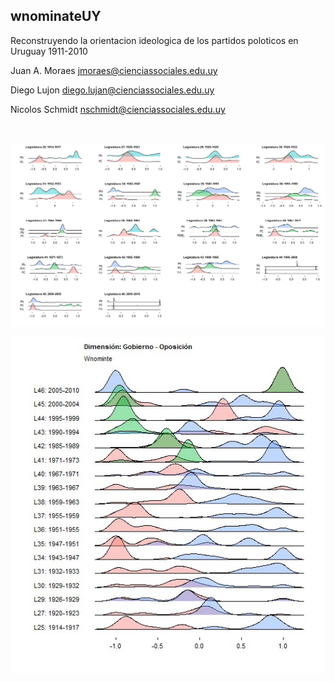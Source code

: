 

## wnominateUY

Reconstruyendo la orientacion ideologica de los partidos poloticos en Uruguay 1911-2010


Juan A. Moraes jmoraes@cienciassociales.edu.uy

Diego Lujon diego.lujan@cienciassociales.edu.uy

Nicolos Schmidt nschmidt@cienciassociales.edu.uy


<br />


![](https://github.com/Nicolas-Schmidt/wnominateUY/blob/master/paleta1.png)  

![](https://github.com/Nicolas-Schmidt/wnominateUY/blob/master/paleta.jpeg) 